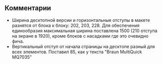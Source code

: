 ## Комментарии
- Ширина десктопной версии и горизонтальные отступы в макете разнятся от блока к блоку: 202, 203, 228. Для обеспечения единообразия максимальная ширина поставлена 1500 (210 отступа на экране в 1920), кроме блоков с насадками где это очевидно фича.
- Вертикальный отступ от начала страницы на десктопе разный для всех элементов. Поставил 85, как у текста "Braun MultiQuick MQ7035"
